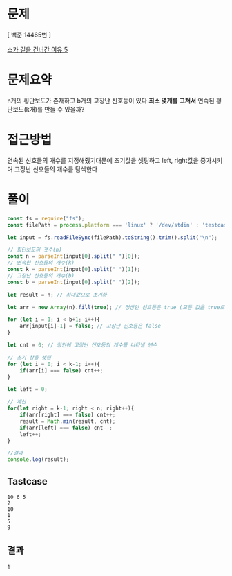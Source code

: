 # 문제
[ 백준 14465번 ]

[소가 길을 건너간 이유 5](https://www.acmicpc.net/problem/14465)

# 문제요약
n개의 횡단보도가 존재하고 b개의 고장난 신호등이 있다 **최소 몇개를 고쳐서** 연속된 횡단보도(k개)를 만들 수 있을까?

# 접근방법
연속된 신호들의 개수를 지정해줬기대문에 초기값을 셋팅하고 left, right값을 증가시키며 고장난 신호들의 개수를 탐색한다

# 풀이
```js
const fs = require("fs");
const filePath = process.platform === 'linux' ? '/dev/stdin' : 'testcase/14465.txt';

let input = fs.readFileSync(filePath).toString().trim().split("\n");

// 횡단보도의 갯수(n)
const n = parseInt(input[0].split(" ")[0]);
// 연속한 신호등의 개수(k) 
const k = parseInt(input[0].split(" ")[1]);
// 고장난 신호등의 개수(b)
const b = parseInt(input[0].split(" ")[2]);

let result = n; // 최대값으로 초기화

let arr = new Array(n).fill(true); // 정상인 신호등은 true (모든 값을 true로 초기화)

for (let i = 1; i < b+1; i++){
    arr[input[i]-1] = false; // 고장난 신호등은 false
}

let cnt = 0; // 창안에 고장난 신호등의 개수를 나타낼 변수

// 초기 창을 셋팅
for (let i = 0; i < k-1; i++){
    if(arr[i] === false) cnt++;
}

let left = 0;

// 계산
for(let right = k-1; right < n; right++){
    if(arr[right] === false) cnt++;
    result = Math.min(result, cnt);
    if(arr[left] === false) cnt--;
    left++;
}

//결과
console.log(result);
```

## Tastcase
```
10 6 5
2
10
1
5
9
```

## 결과
```
1
```